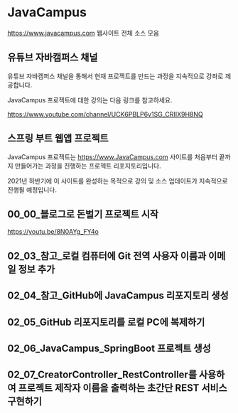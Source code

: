 # JavaCampus
https://www.javacampus.com 웹사이트 전체 소스 모음

## 유튜브 자바캠퍼스 채널

유튜브 자바캠퍼스 채널을 통해서 현재 프로젝트를 만드는 과정을 지속적으로 강좌로 제공합니다.

JavaCampus 프로젝트에 대한 강의는 다음 링크를 참고하세요.

https://www.youtube.com/channel/UCK6PBLP6v1SG_CRIIX9H8NQ

## 스프링 부트 웹앱 프로젝트

JavaCampus 프로젝트는 https://www.JavaCampus.com 사이트를 처음부터 끝까지 만들어가는 과정을 진행하는 프로젝트 리포지토리입니다.

2021년 하반기에 이 사이트를 완성하는 목적으로 강의 및 소스 업데이트가 지속적으로 진행될 예정입니다.


## 00_00_블로그로 돈벌기 프로젝트 시작

https://youtu.be/8N0AYg_FY4o


## 02_03_참고_로컬 컴퓨터에 Git 전역 사용자 이름과 이메일 정보 추가


## 02_04_참고_GitHub에 JavaCampus 리포지토리 생성

## 02_05_GitHub 리포지토리를 로컬 PC에 복제하기

## 02_06_JavaCampus_SpringBoot 프로젝트 생성

## 02_07_CreatorController_RestController를 사용하여 프로젝트 제작자 이름을 출력하는 초간단 REST 서비스 구현하기




